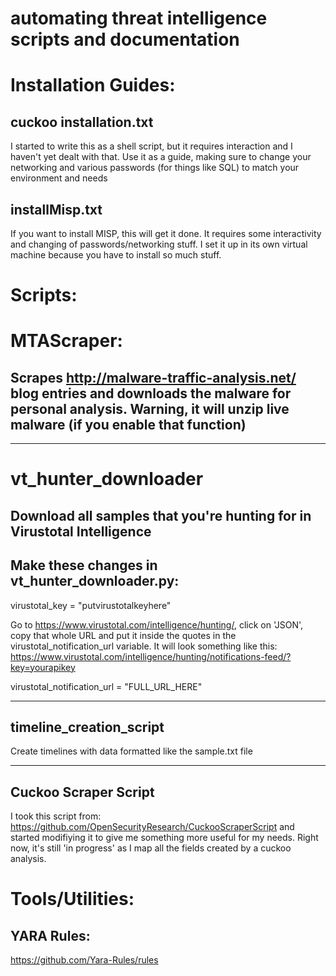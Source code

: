 # automating threat intelligence scripts and documentation


# Installation Guides:

## cuckoo installation.txt
I started to write this as a shell script, but it requires interaction and I haven't yet dealt with that. Use it as a guide, making sure to change your networking and various passwords (for things like SQL) to match your environment and needs

## installMisp.txt
If you want to install MISP, this will get it done. It requires some interactivity and changing of passwords/networking stuff. I set it up in its own virtual machine because you have to install so much stuff.


# Scripts:

# MTAScraper:
## Scrapes http://malware-traffic-analysis.net/ blog entries and downloads the malware for personal analysis. Warning, it will unzip live malware (if you enable that function)

-----------------
# vt_hunter_downloader

## Download all samples that you're hunting for in Virustotal Intelligence
## Make these changes in vt_hunter_downloader.py:

virustotal_key = "putvirustotalkeyhere"

Go to https://www.virustotal.com/intelligence/hunting/, click on 'JSON', copy that whole URL and put it inside the quotes in the virustotal_notification_url variable. It will look something like this:
https://www.virustotal.com/intelligence/hunting/notifications-feed/?key=yourapikey

virustotal_notification_url = "FULL_URL_HERE"

---------------
## timeline_creation_script
Create timelines with data formatted like the sample.txt file

--------------
## Cuckoo Scraper Script

I took this script from: https://github.com/OpenSecurityResearch/CuckooScraperScript
and started modifiying it to give me something more useful for my needs.
Right now, it's still 'in progress' as I map all the fields created by a cuckoo analysis.

# Tools/Utilities:

## YARA Rules:
https://github.com/Yara-Rules/rules